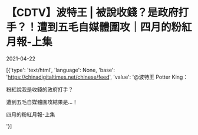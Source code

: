 # 【CDTV】波特王 | 被說收錢？是政府打手？！遭到五毛自媒體圍攻｜四月的粉紅月報-上集

2021-04-22

[{'type': 'text/html', 'language': None, 'base': 'https://chinadigitaltimes.net/chinese/feed', 'value': '@波特王 Potter King：

粉紅說我是收錢的政府打手？

遭到五毛自媒體圍攻結果是&#8230;！

四月的粉紅月報-上集

'}]